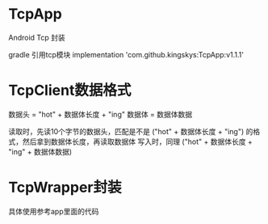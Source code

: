 # TcpApp
Android Tcp 封装

gradle 引用tcp模块
implementation 'com.github.kingskys:TcpApp:v1.1.1'

<h1>TcpClient数据格式</h1>

数据头 = "hot" + 数据体长度 + "ing"
数据体 = 数据体数据

读取时，先读10个字节的数据头，匹配是不是 ("hot" + 数据体长度 + "ing") 的格式，然后拿到数据体长度，再读取数据体
写入时，同理 ("hot" + 数据体长度 + "ing" + 数据体数据)

<h1>TcpWrapper封装</h1>
具体使用参考app里面的代码
